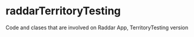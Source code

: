 # raddarTerritoryTesting
Code and clases that are involved  on Raddar App, TerritoryTesting version 
